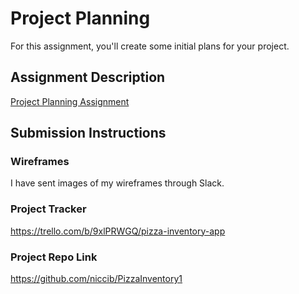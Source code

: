 # Project Planning
For this assignment, you'll create some initial plans for your project.

## Assignment Description
[Project Planning Assignment](https://education.launchcode.org/liftoff/modules/assignments/project-planning)

## Submission Instructions

### Wireframes

I have sent images of my wireframes through Slack.

### Project Tracker

https://trello.com/b/9xlPRWGQ/pizza-inventory-app

### Project Repo Link

https://github.com/niccib/PizzaInventory1
